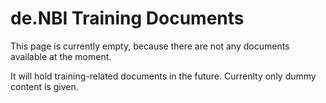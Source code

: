 # de.NBI Training Documents

This page is currently empty, because there are not any documents available at the moment.

It will hold training-related documents in the future. Currenlty only dummy content is given.
